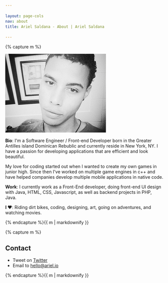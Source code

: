 ```yaml
---

layout: page-cols
nav: about
title: Ariel Saldana - About | Ariel Saldana 

---
```


<div class="page-col">{% capture m %}

![Ariel Saldana about](/img/ariel-saldana-about.jpg)

__Bio__: I'm a Software Engineer / Front-end Developer born in the Greater Antilles island Dominican Rebublic and currently reside in New York, NY. I have a passion for developing applications that are efficient and look beautiful. 


My love for coding started out when I wanted to create my own games in junior high. Since then I've worked on multiple game engines in c++ and have helped companies develop multiple mobile applications in native code. 

__Work__: I currently work as a Front-End developer, doing front-end UI design with Java, HTML, CSS, Javascript, as well as backend projects in PHP, Java.

__I ♥__: Riding dirt bikes, coding, designing, art, going on adventures, and watching movies.

{% endcapture %}{{ m | markdownify }}</div>


<div class="page-col">{% capture m %}

## Contact

* Tweet on [Twitter](http://twitter.com/ahhrl)
* Email to [hello@ariel.io](mailto:hello@ariel.io)

{% endcapture %}{{ m | markdownify }}</div>
